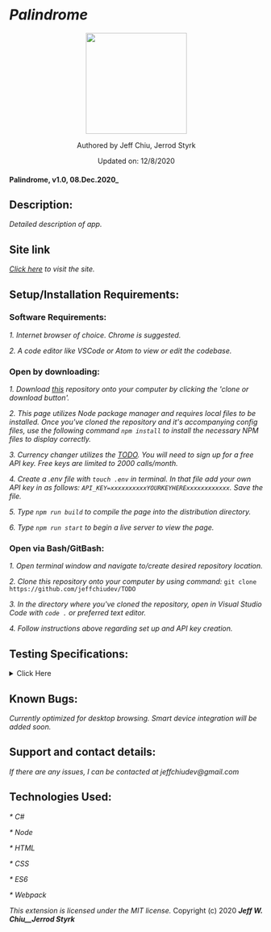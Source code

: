 # _Palindrome_

<div align="center">
<img src="https://github.com/jeffchiudev.png" width="200px" height="auto" >
</div>
<p align="center">Authored by Jeff Chiu, Jerrod Styrk</p>
<p align="center">Updated on: 12/8/2020</p>

#### Palindrome, v1.0, 08.Dec.2020_

## Description:

_Detailed description of app._

## Site link

_[Click here](https://jeffchiudev.github.io/TODOexample-repo/) to visit the site._


## Setup/Installation Requirements:

### Software Requirements:

_1. Internet browser of choice. Chrome is suggested._

_2. A code editor like VSCode or Atom to view or edit the codebase._


### Open by downloading:

_1. Download [this](https://jeffchiudev.github.io/TODOexample-repo/) repository onto your computer by clicking the 'clone or download button'._

_2. This page utilizes Node package manager and requires local files to be installed. Once you've cloned the repository and it's accompanying config files, use the following command `npm install` to install the necessary NPM files to display correctly._

_3. Currency changer utilizes the [TODO](https://www.TODO.com/). You will need to sign up for a free API key.  Free keys are limited to 2000 calls/month._

_4. Create a .env file with `touch .env` in terminal. In that file add your own API key in as follows: `API_KEY=xxxxxxxxxxYOURKEYHERExxxxxxxxxxxx`. Save the file._

_5. Type `npm run build` to compile the page into the distribution directory._

_6. Type `npm run start` to begin a live server to view the page._

### Open via Bash/GitBash:

_1. Open terminal window and navigate to/create desired repository location._

_2. Clone this repository onto your computer by using command:_
`git clone https://github.com/jeffchiudev/TODO`

_3. In the directory where you've cloned the repository, open in Visual Studio Code with `code .` or preferred text editor._

_4. Follow instructions above regarding set up and API key creation._

## Testing Specifications:

<details><summary>Click Here</summary>
<p>

| Description | Input | Ouput |
| :---------- | :---- | :---- |
| IsPalindrome |||
| should return true if string = string | "holiday" | true |

</p>
</details>

## Known Bugs:

_Currently optimized for desktop browsing.  Smart device integration will be added soon._

## Support and contact details:

_If there are any issues, I can be contacted at jeffchiudev@gmail.com_


## Technologies Used:

_* C#_

_* Node_

_* HTML_

_* CSS_

_* ES6_

_* Webpack_

_This extension is licensed under the MIT license._
Copyright (c) 2020 **_Jeff W. Chiu__Jerrod Styrk_** 